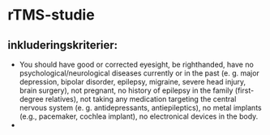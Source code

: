 # rTMS-studie



## inkluderingskriterier: 

* You should have good or corrected eyesight, be righthanded, have no psychological/neurological diseases currently or in the past (e. g. major depression, bipolar disorder, epilepsy, migraine, severe head injury, brain surgery), not pregnant, no history of epilepsy in the family (first-degree relatives), not taking any medication targeting the central nervous system (e. g. antidepressants, antiepileptics), no metal implants (e.g., pacemaker, cochlea implant), no electronical devices in the body. 
* 
